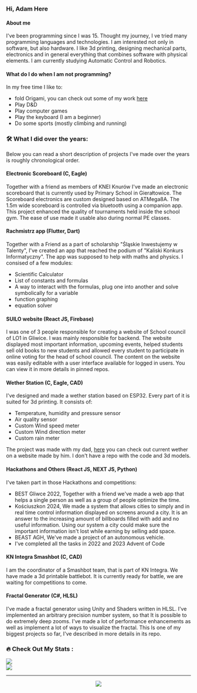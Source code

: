 ### Hi, Adam Here

#### About me

I've been programming since I was 15. Thought my journey, I ve tried many programming languages and technologies. I am interested not only in software, but also hardware. I like 3d printing, designing mechanical parts, electronics and in general everything that combines software with physical elements.
I am currently studying Automatic Control and Robotics.

#### What do I do when I am not programming?

In my free time I like to:

- fold Origami, you can check out some of my work [here](https://www.instagram.com/adam.origami?igsh=djhudjB1OTg1ZzR3)
- Play D&D
- Play computer games
- Play the keyboard (I am a beginner)
- Do some sports (mostly climbing and running)

### :hammer_and_wrench: What I did over the years:

Below you can read a short description of projects I've made over the years is roughly chronological order.

#### Electronic Scoreboard (C, Eagle)

Together with a friend as members of KNEI Knurów I've made an electronic scoreboard that is currently used by Primary School in Gierałtowice.
The Scoreboard electronics are custom designed based on ATMega8A. The 1.5m wide scoreboard is controlled via bluetooth using a companion app. This project enhanced the quality of tournaments held inside the school gym. The ease of use made it usable also during normal PE classes.

#### Rachmistrz app (Flutter, Dart)

Together with a Friend as a part of scholarship "Śląskie Inwestujemy w Talenty", I've created an app that reached the podium of "Kaliski Konkurs Informatyczny". The app was supposed to help with maths and physics. I consised of a few modules:

- Scientific Calculator
- List of constants and formulas
- A way to interact with the formulas, plug one into another and solve symbolically for a variable
- function graphing
- equation solver

#### SUILO website (React JS, Firebase)

I was one of 3 people responsible for creating a website of School council of LO1 in Gliwice. I was mainly responsible for backend. The website displayed most important information, upcoming events, helped students sell old books to new students and allowed every student to participate in online voting for the head of school council. The content on the website was easily editable with a user interface available for logged in users. You can view it in more details in pinned repos.

#### Wether Station (C, Eagle, CAD)

I've designed and made a wether station based on ESP32. Every part of it is suited for 3d printing. It consists of:

- Temperature, humidity and pressure sensor
- Air quality sensor
- Custom Wind speed meter
- Custom Wind direction meter
- Custom rain meter

The project was made with my dad, [here](https://stacja.fun/) you can check out current wether on a website made by him.
I don't have a repo with the code and 3d models.

#### Hackathons and Others (React JS, NEXT JS, Python)

I've taken part in those Hackathons and competitions:

- BEST Gliwce 2022, Together with a friend we've made a web app that helps a single person as well as a group of people optimize the time.
- Kościuszkon 2024, We made a system that allows cities to simply and in real time control information displayed on screens around a city. It is an answer to the increasing amount of billboards filled with add and no useful information. Using our system a city could make sure the important information isn't lost while earning by selling add space.
- BEAST AGH, We've made a project of an autonomous vehicle.
- I've completed all the tasks in 2022 and 2023 Advent of Code

#### KN Integra Smashbot (C, CAD)

I am the coordinator of a Smashbot team, that is part of KN Integra. We have made a 3d printable battlebot. It is currently ready for battle, we are waiting for competitions to come.

#### Fractal Generator (C#, HLSL)

I've made a fractal generator using Unity and Shaders written in HLSL. I've implemented an arbitrary precision number system, so that It is possible to do extremely deep zooms. I've made a lot of performance enhancements as well as implement a lot of ways to visualize the fractal. This Is one of my biggest projects so far, I've described in more details in its repo.

### :fire: Check Out My Stats :

![](https://github-readme-stats.vercel.app/api?username=Mac-Adam&theme=radical&hide_border=true)<br/>
![](https://github-readme-streak-stats.herokuapp.com/?user=Mac-Adam&theme=radical&hide_border=true)<br/>

---

<div align="center"><img src="https://profile-counter.glitch.me/Mac-Adam/count.svg"/><div/>
